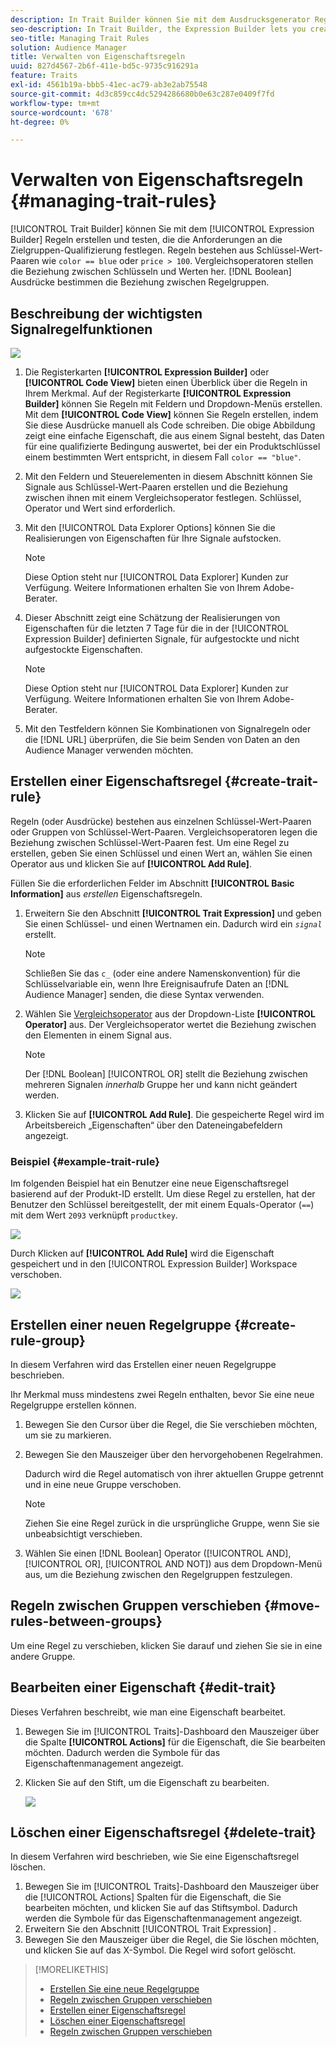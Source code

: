 ```yaml
---
description: In Trait Builder können Sie mit dem Ausdrucksgenerator Regeln erstellen und testen, die Anforderungen an die Zielgruppenqualifizierung festlegen. Regeln bestehen aus Schlüssel-Wert-Paaren wie „Farbe == Blau“ oder „Preis &gt; 100“. Vergleichsoperatoren stellen die Beziehung zwischen Schlüsseln und Werten her. Boolesche Ausdrücke bestimmen die Beziehung zwischen Regelgruppen.
seo-description: In Trait Builder, the Expression Builder lets you create and test rules that establish audience qualification requirements. Rules consist of key-value pairs such as "color == blue" or "price &gt; 100". Comparison operators establish the relationship between keys and values. Boolean expressions determine the relationship between rule groups.
seo-title: Managing Trait Rules
solution: Audience Manager
title: Verwalten von Eigenschaftsregeln
uuid: 827d4567-2b6f-411e-bd5c-9735c916291a
feature: Traits
exl-id: 4561b19a-bbb5-41ec-ac79-ab3e2ab75548
source-git-commit: 4d3c859cc4dc5294286680b0e63c287e0409f7fd
workflow-type: tm+mt
source-wordcount: '678'
ht-degree: 0%

---
```


# Verwalten von Eigenschaftsregeln {#managing-trait-rules}

[!UICONTROL Trait Builder] können Sie mit dem [!UICONTROL Expression Builder] Regeln erstellen und testen, die die Anforderungen an die Zielgruppen-Qualifizierung festlegen. Regeln bestehen aus Schlüssel-Wert-Paaren wie `color == blue` oder `price > 100`. Vergleichsoperatoren stellen die Beziehung zwischen Schlüsseln und Werten her. [!DNL Boolean] Ausdrücke bestimmen die Beziehung zwischen Regelgruppen.

<!-- c_tb_rules.xml -->

## Beschreibung der wichtigsten Signalregelfunktionen

![](assets/manage-trait-rules.png)

1. Die Registerkarten **[!UICONTROL Expression Builder]** oder **[!UICONTROL Code View]** bieten einen Überblick über die Regeln in Ihrem Merkmal. Auf der Registerkarte **[!UICONTROL Expression Builder]** können Sie Regeln mit Feldern und Dropdown-Menüs erstellen. Mit dem **[!UICONTROL Code View]** können Sie Regeln erstellen, indem Sie diese Ausdrücke manuell als Code schreiben. Die obige Abbildung zeigt eine einfache Eigenschaft, die aus einem Signal besteht, das Daten für eine qualifizierte Bedingung auswertet, bei der ein Produktschlüssel einem bestimmten Wert entspricht, in diesem Fall `color == "blue"`.

1. Mit den Feldern und Steuerelementen in diesem Abschnitt können Sie Signale aus Schlüssel-Wert-Paaren erstellen und die Beziehung zwischen ihnen mit einem Vergleichsoperator festlegen. Schlüssel, Operator und Wert sind erforderlich.
1. Mit den [!UICONTROL Data Explorer Options] können Sie die Realisierungen von Eigenschaften für Ihre Signale aufstocken.

   >[!NOTE]
   >
   >Diese Option steht nur [!UICONTROL Data Explorer] Kunden zur Verfügung. Weitere Informationen erhalten Sie von Ihrem Adobe-Berater.

1. Dieser Abschnitt zeigt eine Schätzung der Realisierungen von Eigenschaften für die letzten 7 Tage für die in der [!UICONTROL Expression Builder] definierten Signale, für aufgestockte und nicht aufgestockte Eigenschaften.

   >[!NOTE]
   >
   >Diese Option steht nur [!UICONTROL Data Explorer] Kunden zur Verfügung. Weitere Informationen erhalten Sie von Ihrem Adobe-Berater.

1. Mit den Testfeldern können Sie Kombinationen von Signalregeln oder die [!DNL URL] überprüfen, die Sie beim Senden von Daten an den Audience Manager verwenden möchten.

## Erstellen einer Eigenschaftsregel {#create-trait-rule}

Regeln (oder Ausdrücke) bestehen aus einzelnen Schlüssel-Wert-Paaren oder Gruppen von Schlüssel-Wert-Paaren. Vergleichsoperatoren legen die Beziehung zwischen Schlüssel-Wert-Paaren fest. Um eine Regel zu erstellen, geben Sie einen Schlüssel und einen Wert an, wählen Sie einen Operator aus und klicken Sie auf **[!UICONTROL Add Rule]**.

<!-- t_tb_create_rules.xml -->

Füllen Sie die erforderlichen Felder im Abschnitt **[!UICONTROL Basic Information]** aus *erstellen* Eigenschaftsregeln.

1. Erweitern Sie den Abschnitt **[!UICONTROL Trait Expression]** und geben Sie einen Schlüssel- und einen Wertnamen ein. Dadurch wird ein *`signal`* erstellt.

   >[!NOTE]
   >
   >Schließen Sie das `c_` (oder eine andere Namenskonvention) für die Schlüsselvariable ein, wenn Ihre Ereignisaufrufe Daten an [!DNL Audience Manager] senden, die diese Syntax verwenden.

1. Wählen Sie [Vergleichsoperator](../../features/traits/trait-comparison-operators.md) aus der Dropdown-Liste **[!UICONTROL Operator]** aus. Der Vergleichsoperator wertet die Beziehung zwischen den Elementen in einem Signal aus.

   >[!NOTE]
   >
   >Der [!DNL Boolean] [!UICONTROL OR] stellt die Beziehung zwischen mehreren Signalen *innerhalb* Gruppe her und kann nicht geändert werden.

1. Klicken Sie auf **[!UICONTROL Add Rule]**. Die gespeicherte Regel wird im Arbeitsbereich „Eigenschaften“ über den Dateneingabefeldern angezeigt.

### Beispiel {#example-trait-rule}

Im folgenden Beispiel hat ein Benutzer eine neue Eigenschaftsregel basierend auf der Produkt-ID erstellt. Um diese Regel zu erstellen, hat der Benutzer den Schlüssel bereitgestellt, der mit einem Equals-Operator (`==`) mit dem Wert `2093` verknüpft `productkey`.

![](assets/tb_sample_rule1.png)

Durch Klicken auf **[!UICONTROL Add Rule]** wird die Eigenschaft gespeichert und in den [!UICONTROL Expression Builder] Workspace verschoben.

![](assets/tb_sample_rule2.png)

## Erstellen einer neuen Regelgruppe {#create-rule-group}

In diesem Verfahren wird das Erstellen einer neuen Regelgruppe beschrieben.

<!-- t_tb_new_rule_group.xml -->

Ihr Merkmal muss mindestens zwei Regeln enthalten, bevor Sie eine neue Regelgruppe erstellen können.

1. Bewegen Sie den Cursor über die Regel, die Sie verschieben möchten, um sie zu markieren.
1. Bewegen Sie den Mauszeiger über den hervorgehobenen Regelrahmen.

   Dadurch wird die Regel automatisch von ihrer aktuellen Gruppe getrennt und in eine neue Gruppe verschoben.

   >[!NOTE]
   >
   >Ziehen Sie eine Regel zurück in die ursprüngliche Gruppe, wenn Sie sie unbeabsichtigt verschieben.

1. Wählen Sie einen [!DNL Boolean] Operator ([!UICONTROL AND], [!UICONTROL OR], [!UICONTROL AND NOT]) aus dem Dropdown-Menü aus, um die Beziehung zwischen den Regelgruppen festzulegen.

## Regeln zwischen Gruppen verschieben {#move-rules-between-groups}

Um eine Regel zu verschieben, klicken Sie darauf und ziehen Sie sie in eine andere Gruppe.

## Bearbeiten einer Eigenschaft {#edit-trait}

Dieses Verfahren beschreibt, wie man eine Eigenschaft bearbeitet.

<!-- t_tb_edit.xml -->

1. Bewegen Sie im [!UICONTROL Traits]-Dashboard den Mauszeiger über die Spalte **[!UICONTROL Actions]** für die Eigenschaft, die Sie bearbeiten möchten. Dadurch werden die Symbole für das Eigenschaftenmanagement angezeigt.
1. Klicken Sie auf den Stift, um die Eigenschaft zu bearbeiten.

   ![](assets/tb_edit_trait.png)

## Löschen einer Eigenschaftsregel {#delete-trait}

In diesem Verfahren wird beschrieben, wie Sie eine Eigenschaftsregel löschen.

<!-- t_tb_delete_rule.xml -->

1. Bewegen Sie im [!UICONTROL Traits]-Dashboard den Mauszeiger über die [!UICONTROL Actions] Spalten für die Eigenschaft, die Sie bearbeiten möchten, und klicken Sie auf das Stiftsymbol. Dadurch werden die Symbole für das Eigenschaftenmanagement angezeigt.
1. Erweitern Sie den Abschnitt [!UICONTROL Trait Expression] .
1. Bewegen Sie den Mauszeiger über die Regel, die Sie löschen möchten, und klicken Sie auf das X-Symbol. Die Regel wird sofort gelöscht.

>[!MORELIKETHIS]
>
>* [Erstellen Sie eine neue Regelgruppe](../../features/traits/manage-trait-rules.md#create-rule-group)
>* [Regeln zwischen Gruppen verschieben](../../features/traits/manage-trait-rules.md#move-rules-between-groups)
>* [Erstellen einer Eigenschaftsregel](../../features/traits/manage-trait-rules.md#create-trait-rule)
>* [Löschen einer Eigenschaftsregel](../../features/traits/manage-trait-rules.md#delete-trait)
>* [Regeln zwischen Gruppen verschieben](../../features/traits/manage-trait-rules.md#move-rules-between-groups)
